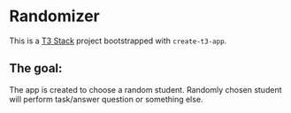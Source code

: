# Randomizer

This is a [T3 Stack](https://create.t3.gg/) project bootstrapped with `create-t3-app`.

## The goal:

The app is created to choose a random student. Randomly chosen student will perform task/answer question or something else.
